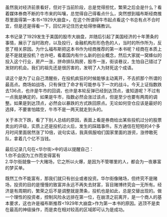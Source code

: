 ﻿---
categories: [投资之路]
tags: [投资之路, 繁荣之后]
---
虽然我对经济前景看好，但对于当前阶段，总是觉得担忧，繁荣之后会是什么？看着媒体券商不断的牛市来的叫嚷，总觉得自己得看点什么，突然想到福布斯经商推荐里面得第一本书<1929大崩盘>，在这个所谓得牛市起点看这个书总有点不合时宜，但是还是得看一下，回忆并记住历史给得惨痛教训。  

本书记录了1929发生于美国的股市大崩盘，并随后引起了美国经济的十年萧条的事情，展示了当时政府，以及投行，金融机构形形色色的人，当时的所作所为，反思了相关原因。为什么福布斯把这本书作为经商推荐的第一本书呢？经商在本质上是不是就是投机？也许吧，看着国内有什么新的创业概念，然后大家就一窝蜂似的投入这个行业，房产一涨，拼命排队购房，股市一涨，街谈巷议，生怕自己错过了发财的机会。我们的祖先还是很厉害的，发明了人为财死这个成语。  

读这个是为了让自己清醒些，在投机疯狂的时候能够主动离开，不去抓那个所谓的最高点。商场如战场，只有保住了命才有可能参与下一次的战斗。今天上证指数跌去136点，也许是牛市的回调，也许是本轮反弹已经到达顶点，谁知道呢？不过有一点我是确定的，如果是牛市，指数必然会涨过该点，但是至少也要有两周的调整。如果是到达顶点，必然会以暴跌的方式跌回原点。无论如何空仓应该是最好的选择，不要害怕踏空，牛市不是一两天就走到头的。  

关于本次下跌，看了下别人总结的原因，表面上看是券商给出某些投机过分的股票卖出的评级，实质上还是投机过火后，发生的踩踏事件。东方通信在短短的4个多月时间里面居然涨了10倍，说句实话，我真佩服咱们国家里面的游资，涨停敢死队，拿着几个亿不当钱。  

最后记录几句在<华尔街>中的话以提醒自己：  
1.你不会因为工作而变得富有  
2.华尔街就像一个大赌场，它之所以火爆，是因为不管哪里的人，都会为一夜暴富的梦买单。  

既然工作不能富有，那我们就只有创业或者投资。华尔街像赌场，但终究不是赌场，投资的目的是慢慢的致富并永远不再失去财富，盲目赌博终究会一无所有。经济是有周期的，繁荣之后不是调整就是萧条，投机也是如此，总是交替出现的。做一个理性的投资者，控制风险永远排在第一位，在崩溃之前离开，是一个商人的基本要求，这也许是福布斯推荐<1929年大崩盘>作为第一本书的原因。逃顶不是卖在最高的神级操作，而是卖在相对较高的区域即可认为是成功。